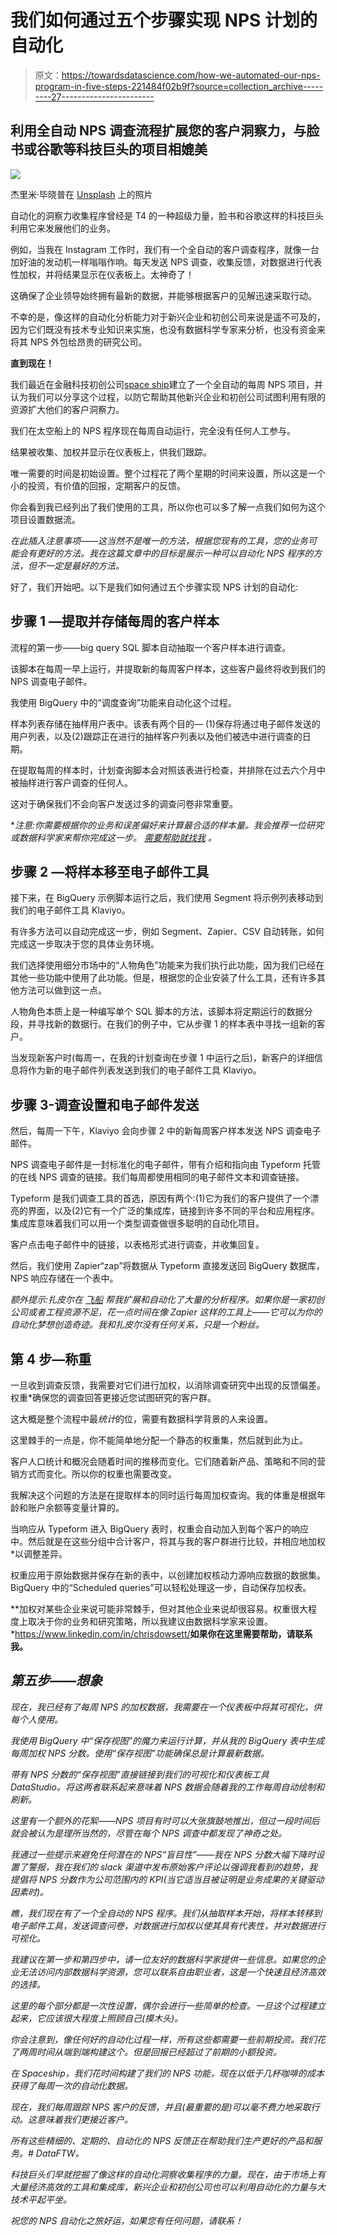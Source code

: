 # 我们如何通过五个步骤实现 NPS 计划的自动化

> 原文：<https://towardsdatascience.com/how-we-automated-our-nps-program-in-five-steps-221484f02b9f?source=collection_archive---------27----------------------->

## 利用全自动 NPS 调查流程扩展您的客户洞察力，与脸书或谷歌等科技巨头的项目相媲美

![](img/69f8365046b4485855c210d988088af2.png)

杰里米·毕晓普在 [Unsplash](https://unsplash.com/) 上的照片

自动化的洞察力收集程序曾经是 T4 的一种超级力量，脸书和谷歌这样的科技巨头利用它来发展他们的业务。

例如，当我在 Instagram 工作时，我们有一个全自动的客户调查程序，就像一台加好油的发动机一样嗡嗡作响。每天发送 NPS 调查，收集反馈，对数据进行代表性加权，并将结果显示在仪表板上。太神奇了！

这确保了企业领导始终拥有最新的数据，并能够根据客户的见解迅速采取行动。

不幸的是，像这样的自动化分析能力对于新兴企业和初创公司来说是遥不可及的，因为它们既没有技术专业知识来实施，也没有数据科学专家来分析，也没有资金来将其 NPS 外包给昂贵的研究公司。

**直到现在！**

我们最近在金融科技初创公司[space ship](http://spaceship.com.au)建立了一个全自动的每周 NPS 项目，并认为我们可以分享这个过程，以防它帮助其他新兴企业和初创公司试图利用有限的资源扩大他们的客户洞察力。

我们在太空船上的 NPS 程序现在每周自动运行，完全没有任何人工参与。

结果被收集、加权并显示在仪表板上，供我们跟踪。

唯一需要的时间是初始设置。整个过程花了两个星期的时间来设置，所以这是一个小的投资，有价值的回报，定期客户的反馈。

你会看到我已经列出了我们使用的工具，所以你也可以多了解一点我们如何为这个项目设置数据流。

*在此插入注意事项——这当然不是唯一的方法，根据您现有的工具，您的业务可能会有更好的方法。我在这篇文章中的目标是展示一种可以自动化 NPS 程序的方法，但不一定是最好的方法。*

好了，我们开始吧。以下是我们如何通过五个步骤实现 NPS 计划的自动化:

## 步骤 1 —提取并存储每周的客户样本

流程的第一步——big query SQL 脚本自动抽取一个客户样本进行调查。

该脚本在每周一早上运行，并提取新的每周客户样本，这些客户最终将收到我们的 NPS 调查电子邮件。

我使用 BigQuery 中的“调度查询”功能来自动化这个过程。

样本列表存储在抽样用户表中。该表有两个目的— (1)保存将通过电子邮件发送的用户列表，以及(2)跟踪正在进行的抽样客户列表以及他们被选中进行调查的日期。

在提取每周的样本时，计划查询脚本会对照该表进行检查，并排除在过去六个月中被抽样进行客户调查的任何人。

这对于确保我们不会向客户发送过多的调查问卷非常重要。

**注意:你需要根据你的业务和误差偏好来计算最合适的样本量。我会推荐一位研究或数据科学家来帮你完成这一步。* [*需要帮助就找我*](https://www.linkedin.com/in/chrisdowsett/) *。*

## 步骤 2 —将样本移至电子邮件工具

接下来，在 BigQuery 示例脚本运行之后，我们使用 Segment 将示例列表移动到我们的电子邮件工具 Klaviyo。

有许多方法可以自动完成这一步，例如 Segment、Zapier、CSV 自动转账，如何完成这一步取决于您的具体业务环境。

我们选择使用细分市场中的“人物角色”功能来为我们执行此功能，因为我们已经在其他一些功能中使用了此功能。但是，根据您的企业安装了什么工具，还有许多其他方法可以做到这一点。

人物角色本质上是一种编写单个 SQL 脚本的方法，该脚本将定期运行的数据分段，并寻找新的数据行。在我们的例子中，它从步骤 1 的样本表中寻找一组新的客户。

当发现新客户时(每周一，在我的计划查询在步骤 1 中运行之后)，新客户的详细信息将作为新的电子邮件列表发送到我们的电子邮件工具 Klaviyo。

## 步骤 3-调查设置和电子邮件发送

然后，每周一下午，Klaviyo 会向步骤 2 中的新每周客户样本发送 NPS 调查电子邮件。

NPS 调查电子邮件是一封标准化的电子邮件，带有介绍和指向由 Typeform 托管的在线 NPS 调查的链接。我们每周都使用相同的电子邮件文本和调查链接。

Typeform 是我们调查工具的首选，原因有两个:(1)它为我们的客户提供了一个漂亮的界面，以及(2)它有一个广泛的集成库，链接到许多不同的平台和应用程序。集成库意味着我们可以用一个类型调查做很多聪明的自动化项目。

客户点击电子邮件中的链接，以表格形式进行调查，并收集回复。

然后，我们使用 Zapier“zap”将数据从 Typeform 直接发送回 BigQuery 数据库，NPS 响应存储在一个表中。

*额外提示:扎皮尔在* [*飞船*](http://spaceship.com.au) *帮我扩展和自动化了大量的分析程序。如果你是一家初创公司或者工程资源不足，花一点时间在像 Zapier 这样的工具上——它可以为你的自动化梦想创造奇迹。我和扎皮尔没有任何关系，只是一个粉丝。*

## 第 4 步—称重

一旦收到调查反馈，我需要对它们进行加权，以消除调查研究中出现的反馈偏差。权重*确保您的调查回答更接近您试图研究的客户群。

这大概是整个流程中最*统计*的位，需要有数据科学背景的人来设置。

这里棘手的一点是，你不能简单地分配一个静态的权重集，然后就到此为止。

客户人口统计和概况会随着时间的推移而变化。它们随着新产品、策略和不同的营销方式而变化。所以你的权重也需要改变。

我解决这个问题的方法是在提取样本的同时运行每周加权查询。我的体重是根据年龄和账户余额等变量计算的。

当响应从 Typeform 进入 BigQuery 表时，权重会自动加入到每个客户的响应中。然后就是在这些分组中合计客户，将其与我的客户群进行比较，并相应地加权*以调整差异。

权重应用于原始数据并保存在新的表中，以创建加权核动力源响应数据的数据集。BigQuery 中的“Scheduled queries”可以轻松处理这一步，自动保存加权表。

**加权对某些企业来说可能非常棘手，但对其他企业来说却很容易。权重很大程度上取决于你的业务和研究策略，所以我建议由数据科学家来设置。*<https://www.linkedin.com/in/chrisdowsett/>**如果你在这里需要帮助，请联系我。**

## *第五步——想象*

*现在，我已经有了每周 NPS 的加权数据，我需要在一个仪表板中将其可视化，供每个人使用。*

*我使用 BigQuery 中“保存视图”的魔力来运行计算，并从我的 BigQuery 表中生成每周加权 NPS 分数。使用“保存视图”功能确保总是计算最新数据。*

*带有 NPS 分数的“保存视图”直接链接到我们的可视化和仪表板工具 DataStudio。将这两者联系起来意味着 NPS 数据会随着我的工作每周自动绘制和刷新。*

*这里有一个额外的花絮——NPS 项目有时可以大张旗鼓地推出，但过一段时间后就会被认为是理所当然的，尽管在每个 NPS 调查中都发现了神奇之处。*

*我通过一些提示来避免任何潜在的 NPS“盲目性”——我在 NPS 分数大幅下降时设置了警报，我在我们的 slack 渠道中发布原始客户评论以强调我看到的趋势，我提倡将 NPS 分数作为公司范围内的 KPI(当它适当且被证明是业务成果的关键驱动因素时)。*

*瞧，我们现在有了一个全自动的 NPS 程序。我们从抽取样本开始，将样本转移到电子邮件工具，发送调查问卷，对数据进行加权以使其具有代表性，并对数据进行可视化。*

*我建议在第一步和第四步中，请一位友好的数据科学家提供一些信息。如果您的企业无法访问内部数据科学资源，您可以联系自由职业者，这是一个快速且经济高效的选择。*

*这里的每个部分都是一次性设置，偶尔会进行一些简单的检查。一旦这个过程建立起来，它应该很大程度上照顾自己(摸木头)。*

*你会注意到，像任何好的自动化过程一样，所有这些都需要一些前期投资。我们花了两周时间从端到端构建这个。但是回报已经超过了前期的小额投资。*

*在 Spaceship，我们花时间构建了我们的 NPS 功能，现在以低于几杯咖啡的成本获得了每周一次的自动化数据。*

*现在，我们每周跟踪 NPS 客户的反馈，并且(最重要的是)可以毫不费力地采取行动。这意味着我们更接近客户。*

*所有这些精细的、定期的、自动化的 NPS 反馈正在帮助我们生产更好的产品和服务。# DataFTW。*

*科技巨头们早就挖掘了像这样的自动化洞察收集程序的力量。现在，由于市场上有大量经济高效的工具和集成库，新兴企业和初创公司也可以利用自动化的力量与大技术平起平坐。*

*祝您的 NPS 自动化之旅好运，如果您有任何问题，请联系！*
